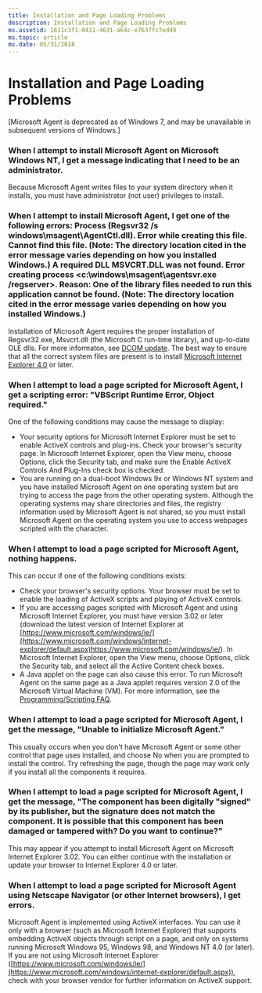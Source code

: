 ```yaml
---
title: Installation and Page Loading Problems
description: Installation and Page Loading Problems
ms.assetid: 1611c3f1-0411-4631-a64c-e7637fc7edd9
ms.topic: article
ms.date: 05/31/2018
---
```


# Installation and Page Loading Problems

\[Microsoft Agent is deprecated as of Windows 7, and may be unavailable in subsequent versions of Windows.\]

### When I attempt to install Microsoft Agent on Microsoft Windows NT, I get a message indicating that I need to be an administrator.

Because Microsoft Agent writes files to your system directory when it installs, you must have administrator (not user) privileges to install.

### When I attempt to install Microsoft Agent, I get one of the following errors: Process (Regsvr32 /s windows\\msagent\\AgentCtl.dll). Error while creating this file. Cannot find this file. (Note: The directory location cited in the error message varies depending on how you installed Windows.) A required DLL MSVCRT.DLL was not found. Error creating process <c:\\windows\\msagent\\agentsvr.exe /regserver>. Reason: One of the library files needed to run this application cannot be found. (Note: The directory location cited in the error message varies depending on how you installed Windows.)

Installation of Microsoft Agent requires the proper installation of Regsvr32.exe, Msvcrt.dll (the Microsoft C run-time library), and up-to-date OLE dlls. For more informaton, see [DCOM update](/openspecs/windows_protocols/ms-dcom/4a893f3d-bd29-48cd-9f43-d9777a4415b0). The best way to ensure that all the correct system files are present is to install [Microsoft Internet Explorer 4.0](https://www.microsoft.com/ie/download) or later.

### When I attempt to load a page scripted for Microsoft Agent, I get a scripting error: "VBScript Runtime Error, Object required."

One of the following conditions may cause the message to display:

-   Your security options for Microsoft Internet Explorer must be set to enable ActiveX controls and plug-ins. Check your browser's security page. In Microsoft Internet Explorer, open the View menu, choose Options, click the Security tab, and make sure the Enable ActiveX Controls And Plug-Ins check box is checked.
-   You are running on a dual-boot Windows 9x or Windows NT system and you have installed Microsoft Agent on one operating system but are trying to access the page from the other operating system. Although the operating systems may share directories and files, the registry information used by Microsoft Agent is not shared, so you must install Microsoft Agent on the operating system you use to access webpages scripted with the character.

### When I attempt to load a page scripted for Microsoft Agent, nothing happens.

This can occur if one of the following conditions exists:

-   Check your browser's security options. Your browser must be set to enable the loading of ActiveX scripts and playing of ActiveX controls.
-   If you are accessing pages scripted with Microsoft Agent and using Microsoft Internet Explorer, you must have version 3.02 or later (download the latest version of Internet Explorer at [https://www.microsoft.com/windows/ie/](https://www.microsoft.com/windows/internet-explorer/default.aspx)<https://www.microsoft.com/windows/ie/>). In Microsoft Internet Explorer, open the View menu, choose Options, click the Security tab, and select all the Active Content check boxes.
-   A Java applet on the page can also cause this error. To run Microsoft Agent on the same page as a Java applet requires version 2.0 of the Microsoft Virtual Machine (VM). For more information, see the [Programming/Scripting FAQ](programming-scripting-faq.yml).

### When I attempt to load a page scripted for Microsoft Agent, I get the message, "Unable to initialize Microsoft Agent."

This usually occurs when you don't have Microsoft Agent or some other control that page uses installed, and choose No when you are prompted to install the control. Try refreshing the page, though the page may work only if you install all the components it requires.

### When I attempt to load a page scripted for Microsoft Agent, I get the message, "The component has been digitally "signed" by its publisher, but the signature does not match the component. It is possible that this component has been damaged or tampered with? Do you want to continue?"

This may appear if you attempt to install Microsoft Agent on Microsoft Internet Explorer 3.02. You can either continue with the installation or update your browser to Internet Explorer 4.0 or later.

### When I attempt to load a page scripted for Microsoft Agent using Netscape Navigator (or other Internet browsers), I get errors.

Microsoft Agent is implemented using ActiveX interfaces. You can use it only with a browser (such as Microsoft Internet Explorer) that supports embedding ActiveX objects through script on a page, and only on systems running Microsoft Windows 95, Windows 98, and Windows NT 4.0 (or later). If you are not using Microsoft Internet Explorer ([https://www.microsoft.com/windows/ie/](https://www.microsoft.com/windows/internet-explorer/default.aspx)), check with your browser vendor for further information on ActiveX support.

 

 





